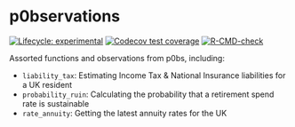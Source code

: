 # p0bservations

<!-- badges: start -->
[![Lifecycle: experimental](https://img.shields.io/badge/lifecycle-experimental-orange.svg)](https://lifecycle.r-lib.org/articles/stages.html)
[![Codecov test coverage](https://codecov.io/gh/p0bs/p0bservations/branch/main/graph/badge.svg)](https://codecov.io/gh/p0bs/p0bservations?branch=main)
[![R-CMD-check](https://github.com/p0bs/p0bservations/actions/workflows/R-CMD-check.yaml/badge.svg)](https://github.com/p0bs/p0bservations/actions/workflows/R-CMD-check.yaml)
<!-- badges: end -->

Assorted functions and observations from p0bs, including:

-   `liability_tax`: Estimating Income Tax & National Insurance liabilities for a UK resident
-   `probability_ruin`: Calculating the probability that a retirement spend rate is sustainable
-   `rate_annuity`: Getting the latest annuity rates for the UK
